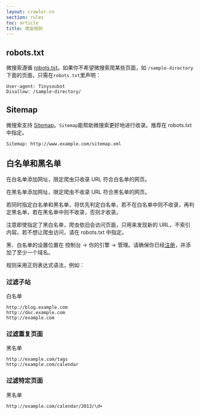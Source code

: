 ```yaml
---
layout: crawler.cn
section: rules
toc: article
title: 爬虫规则
---
```



## robots.txt

微搜索遵循 [robots.txt][robots]。如果你不希望微搜索爬某些页面，如 `/sample-directory` 下面的页面，只需在`robots.txt`里声明：

```
User-agent: Tinysoubot
Disallow: /sample-directory/
```


## Sitemap

微搜索支持 [Sitemap][sitemap]。`Sitemap`能帮助微搜索更好地进行收录。推荐在 robots.txt 中指定。

```
Sitemap: http://www.example.com/sitemap.xml
```


## 白名单和黑名单

在白名单添加网址，限定爬虫只收录 URL 符合白名单的网页。

在黑名单添加网址，限定爬虫不收录 URL 符合黑名单的网页。

若同时指定白名单和黑名单，将优先判定白名单，若不在白名单中则不收录，再判定黑名单，若在黑名单中则不收录，否则才收录。

注意即使指定了黑白名单，爬虫依旧会访问页面，只用来发现新的 URL，不索引内容。若不想让爬虫访问，请在 robots.txt 中指定。

黑、白名单的设置位置在 控制台 -> 你的引擎 -> 管理。请确保你已经[注册][signup]，并添加了至少一个域名。

规则采用正则表达式语法，例如：

### 过滤子站

白名单

```
http://blog.example.com
http://doc.example.com
http://example.com
```

### 过滤重复页面

黑名单

```
http://example.com/tags
http://example.com/calendar
```

### 过滤特定页面

黑名单

```
http://example.com/calendar/2013/\d+
```

[signup]:http://dashboard.tinysou.com/signup
[robots]:http://www.robotstxt.org/
[sitemap]:http://www.sitemaps.org/protocol.html
